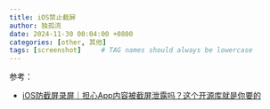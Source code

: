 ```yaml
---
title: iOS禁止截屏
author: 独孤流
date: 2024-11-30 00:04:00 +0800
categories: [other, 其他]
tags: [screenshot]     # TAG names should always be lowercase
---
```


参考：
- [iOS防截屏录屏｜担心App内容被截屏泄露吗？这个开源库就是你要的](https://juejin.cn/post/7066341701815631909)
